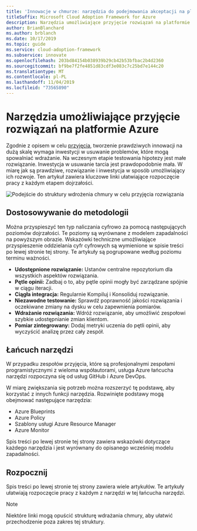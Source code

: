 ```yaml
---
title: 'Innowacje w chmurze: narzędzia do podejmowania akceptacji na platformie Azure'
titleSuffix: Microsoft Cloud Adoption Framework for Azure
description: Narzędzia umożliwiające przyjęcie rozwiązań na platformie Azure
author: BrianBlanchard
ms.author: brblanch
ms.date: 10/17/2019
ms.topic: guide
ms.service: cloud-adoption-framework
ms.subservice: innovate
ms.openlocfilehash: 203bd84154b038939b29cb42b53bfbac2b4d2360
ms.sourcegitcommit: bf9be7f2fe4851d83cdf3e083c7c25bd7e144c20
ms.translationtype: MT
ms.contentlocale: pl-PL
ms.lasthandoff: 11/04/2019
ms.locfileid: "73565890"
---
```

# <a name="tools-to-empower-adoption-in-azure"></a>Narzędzia umożliwiające przyjęcie rozwiązań na platformie Azure

Zgodnie z opisem w celu [przyjęcia](../considerations/ci-cd.md), tworzenie prawdziwych innowacji na dużą skalę wymaga inwestycji w usuwanie problemów, które mogą spowalniać wdrażanie. Na wczesnym etapie testowania hipotezy jest małe rozwiązanie. Inwestycja w usuwanie tarcia jest prawdopodobnie mała. W miarę jak są prawdziwe, rozwiązanie i inwestycja w sposób umożliwiający ich rozwoje. Ten artykuł zawiera kluczowe linki ułatwiające rozpoczęcie pracy z każdym etapem dojrzałości.

![Podejście do struktury wdrożenia chmury w celu przyjęcia rozwiązania](../../_images/innovate/empower-adoption-maturity.png)

## <a name="alignment-to-the-methodology"></a>Dostosowywanie do metodologii

Można przyspieszyć ten typ naliczania cyfrowo za pomocą następujących poziomów dojrzałości. Te poziomy są wyrównane z modelem zapadalności na powyższym obrazie. Wskazówki techniczne umożliwiające przyspieszenie oddzielania cyfr cyfrowych są wymienione w spisie treści po lewej stronie tej strony. Te artykuły są pogrupowane według poziomu terminu ważności.

- **Udostępnione rozwiązanie:** Ustanów centralne repozytorium dla wszystkich aspektów rozwiązania.
- **Pętle opinii:** Zadbaj o to, aby pętle opinii mogły być zarządzane spójnie w ciągu iteracji.
- **Ciągła integracja:** Regularnie Kompiluj i Konsoliduj rozwiązanie.
- **Niezawodne testowanie:** Sprawdź poprawność jakości rozwiązania i oczekiwane zmiany na dysku w celu zapewnienia pomiarów.
- **Wdrażanie rozwiązania:** Wdróż rozwiązanie, aby umożliwić zespołowi szybkie udostępnianie zmian klientom.
- **Pomiar zintegrowany:** Dodaj metryki uczenia do pętli opinii, aby wyczyścić analizę przez cały zespół.

## <a name="toolchain"></a>Łańcuch narzędzi

W przypadku zespołów przyjęcia, które są profesjonalnymi zespołami programistycznymi z wieloma współautorami, usługa Azure łańcucha narzędzi rozpoczyna się od usług GitHub i Azure DevOps.

W miarę zwiększania się potrzeb można rozszerzyć tę podstawę, aby korzystać z innych funkcji narzędzia. Rozwinięte podstawy mogą obejmować następujące narzędzia:

- Azure Blueprints
- Azure Policy
- Szablony usługi Azure Resource Manager
- Azure Monitor

Spis treści po lewej stronie tej strony zawiera wskazówki dotyczące każdego narzędzia i jest wyrównany do opisanego wcześniej modelu zapadalności.

## <a name="get-started"></a>Rozpocznij

Spis treści po lewej stronie tej strony zawiera wiele artykułów. Te artykuły ułatwiają rozpoczęcie pracy z każdym z narzędzi w tej łańcucha narzędzi.

> [!NOTE]
> Niektóre linki mogą opuścić strukturę wdrażania chmury, aby ułatwić przechodzenie poza zakres tej struktury.
